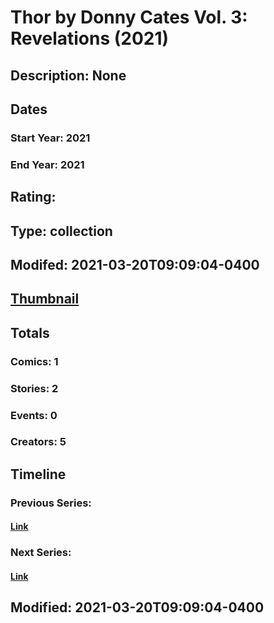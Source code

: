 # Thor by Donny Cates Vol. 3: Revelations (2021)
## Description: None
## Dates
### Start Year: 2021
### End Year: 2021
## Rating: 
## Type: collection
## Modifed: 2021-03-20T09:09:04-0400
## [Thumbnail](http://i.annihil.us/u/prod/marvel/i/mg/b/40/image_not_available.jpg)
## Totals
### Comics: 1
### Stories: 2
### Events: 0
### Creators: 5
## Timeline
### Previous Series: 
#### [Link]()
### Next Series: 
#### [Link]()
## Modified: 2021-03-20T09:09:04-0400